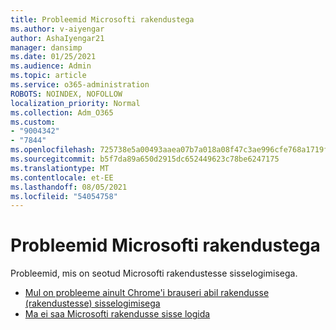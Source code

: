 ```yaml
---
title: Probleemid Microsofti rakendustega
ms.author: v-aiyengar
author: AshaIyengar21
manager: dansimp
ms.date: 01/25/2021
ms.audience: Admin
ms.topic: article
ms.service: o365-administration
ROBOTS: NOINDEX, NOFOLLOW
localization_priority: Normal
ms.collection: Adm_O365
ms.custom:
- "9004342"
- "7844"
ms.openlocfilehash: 725738e5a00493aaea07b7a018a08f47c3ae996cfe768a1719f38e8557370348
ms.sourcegitcommit: b5f7da89a650d2915dc652449623c78be6247175
ms.translationtype: MT
ms.contentlocale: et-EE
ms.lasthandoff: 08/05/2021
ms.locfileid: "54054758"
---
```

# <a name="issues-with-microsoft-applications"></a>Probleemid Microsofti rakendustega

Probleemid, mis on seotud Microsofti rakendustesse sisselogimisega.

- [Mul on probleeme ainult Chrome'i brauseri abil rakendusse (rakendustesse) sisselogimisega](https://docs.microsoft.com/office365/troubleshoot/miscellaneous/chrome-behavior-affects-applications) 
- [Ma ei saa Microsofti rakendusse sisse logida](https://docs.microsoft.com/azure/active-directory/application-sign-in-problem-first-party-microsoft/?WT.mc_id=UI_AAD_Apps_Sign_In_Support_L2_MicrosoftApp)
